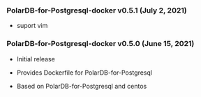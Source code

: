 ### PolarDB-for-Postgresql-docker v0.5.1 (July 2, 2021) ###

* suport vim

### PolarDB-for-Postgresql-docker v0.5.0 (June 15, 2021) ###

* Initial release

* Provides Dockerfile for PolarDB-for-Postgresql

* Based on PolarDB-for-Postgresql and centos

